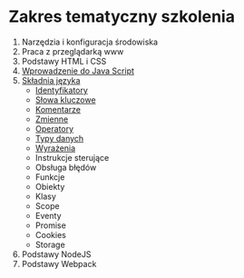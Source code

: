 # Zakres tematyczny szkolenia
1. Narzędzia i konfiguracja środowiska
1. Praca z przeglądarką www
1. Podstawy HTML i CSS
1. [Wprowadzenie do Java Script](https://github.com/MacWebcoder/asseco-frontend-es6/wiki/Wprowadzenie-do-Java-Script)
1. [Składnia języka](https://github.com/MacWebcoder/asseco-frontend-es6/wiki/Sk%C5%82adnia-j%C4%99zyka)
    * [Identyfikatory](https://github.com/MacWebcoder/asseco-frontend-es6/wiki/Identyfikatory)
    * [Słowa kluczowe](https://github.com/MacWebcoder/asseco-frontend-es6/wiki/S%C5%82owa-kluczowe)
    * [Komentarze](https://github.com/MacWebcoder/asseco-frontend-es6/wiki/Komentarze)
    * [Zmienne](https://github.com/MacWebcoder/asseco-frontend-es6/wiki/Zmienne)
    * [Operatory](https://github.com/MacWebcoder/asseco-frontend-es6/wiki/Operatory)
    * [Typy danych](https://github.com/MacWebcoder/asseco-frontend-es6/wiki/Typy-danych)
    * [Wyrażenia](https://github.com/MacWebcoder/asseco-frontend-es6/wiki/Wyra%C5%BCenia)
    * Instrukcje sterujące
    * Obsługa błędów
    * Funkcje
    * Obiekty
    * Klasy
    * Scope
    * Eventy
    * Promise
    * Cookies
    * Storage
1. Podstawy NodeJS
1. Podstawy Webpack